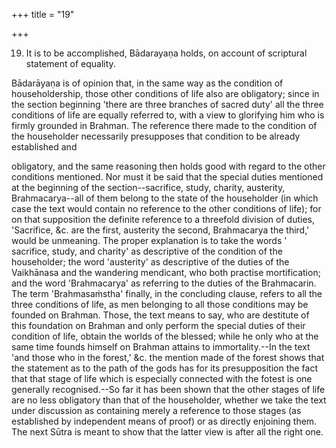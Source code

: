 +++
title = "19"

+++


19. It is to be accomplished, Bādarayaṇa holds, on account of scriptural statement of equality.

Bādarāyaṇa is of opinion that, in the same way as the condition of householdership, those other conditions of life also are obligatory; since in the section beginning 'there are three branches of sacred duty' all the three conditions of life are equally referred to, with a view to glorifying him who is firmly grounded in Brahman. The reference there made to the condition of the householder necessarily presupposes that condition to be already established and

obligatory, and the same reasoning then holds good with regard to the other conditions mentioned. Nor must it be said that the special duties mentioned at the beginning of the section--sacrifice, study, charity, austerity, Brahmacarya--all of them belong to the state of the householder (in which case the text would contain no reference to the other conditions of life); for on that supposition the definite reference to a threefold division of duties, 'Sacrifice, &c. are the first, austerity the second, Brahmacarya the third,' would be unmeaning. The proper explanation is to take the words ' sacrifice, study, and charity' as descriptive of the condition of the householder; the word 'austerity' as descriptive of the duties of the Vaikhānasa and the wandering mendicant, who both practise mortification; and the word 'Brahmacarya' as referring to the duties of the Brahmacarin. The term 'Brahmasaṁstha' finally, in the concluding clause, refers to all the three conditions of life, as men belonging to all those conditions may be founded on Brahman. Those, the text means to say, who are destitute of this foundation on Brahman and only perform the special duties of their condition of life, obtain the worlds of the blessed; while he only who at the same time founds himself on Brahman attains to immortality.--In the text 'and those who in the forest,' &c. the mention made of the forest shows that the statement as to the path of the gods has for its presupposition the fact that that stage of life which is especially connected with the fotest is one generally recognised.--So far it has been shown that the other stages of life are no less obligatory than that of the householder, whether we take the text under discussion as containing merely a reference to those stages (as established by independent means of proof) or as directly enjoining them. The next Sūtra is meant to show that the latter view is after all the right one.

